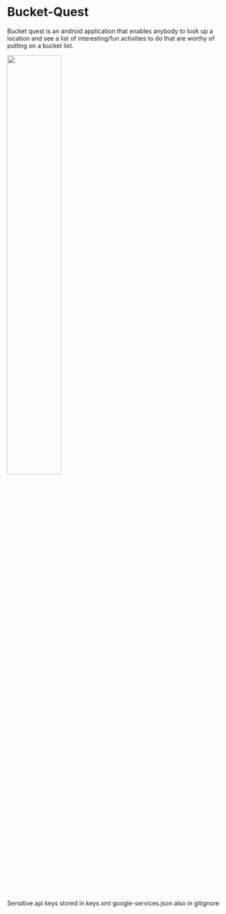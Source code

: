 # Bucket-Quest

Bucket quest is an android application that enables anybody to look up a location and see a list of interesting/fun activities to do that are worthy of putting on a bucket list.


<p float="left">
  <img src="https://raw.githubusercontent.com/latrujil913/bucket-quest/master/listview.png" width="50%" height="50%">
</p>


Sensitive api keys stored in keys.xml
google-services.json also in gitignore
